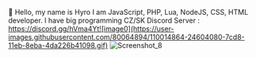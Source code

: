 💨 Hello, my name is Hyro
I am JavaScript, PHP, Lua, NodeJS, CSS, HTML developer.
I have big programming CZ/SK Discord Server : https://discord.gg/hVma4Yt![image0](https://user-images.githubusercontent.com/80064894/110014864-24604080-7cd8-11eb-8eba-4da226b41098.gif)
![Screenshot_8](https://user-images.githubusercontent.com/80064894/110014892-2e823f00-7cd8-11eb-8f58-c4ca5ff39bd6.png)
